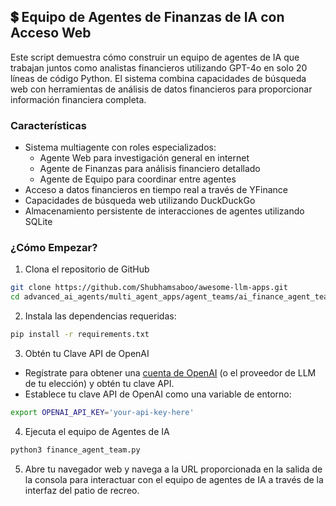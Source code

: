## 💲 Equipo de Agentes de Finanzas de IA con Acceso Web
Este script demuestra cómo construir un equipo de agentes de IA que trabajan juntos como analistas financieros utilizando GPT-4o en solo 20 líneas de código Python. El sistema combina capacidades de búsqueda web con herramientas de análisis de datos financieros para proporcionar información financiera completa.

### Características
- Sistema multiagente con roles especializados:
    - Agente Web para investigación general en internet
    - Agente de Finanzas para análisis financiero detallado
    - Agente de Equipo para coordinar entre agentes
- Acceso a datos financieros en tiempo real a través de YFinance
- Capacidades de búsqueda web utilizando DuckDuckGo
- Almacenamiento persistente de interacciones de agentes utilizando SQLite

### ¿Cómo Empezar?

1. Clona el repositorio de GitHub
```bash
git clone https://github.com/Shubhamsaboo/awesome-llm-apps.git
cd advanced_ai_agents/multi_agent_apps/agent_teams/ai_finance_agent_team
```

2. Instala las dependencias requeridas:

```bash
pip install -r requirements.txt
```

3. Obtén tu Clave API de OpenAI

- Regístrate para obtener una [cuenta de OpenAI](https://platform.openai.com/) (o el proveedor de LLM de tu elección) y obtén tu clave API.
- Establece tu clave API de OpenAI como una variable de entorno:
```bash
export OPENAI_API_KEY='your-api-key-here'
```

4. Ejecuta el equipo de Agentes de IA
```bash
python3 finance_agent_team.py
```

5. Abre tu navegador web y navega a la URL proporcionada en la salida de la consola para interactuar con el equipo de agentes de IA a través de la interfaz del patio de recreo.
